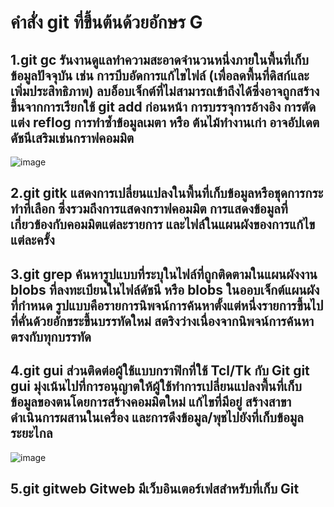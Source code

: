 # คำสั่ง git ที่ขึ้นต้นด้วยอักษร G

## 1.git gc รันงานดูแลทำความสะอาดจำนวนหนึ่งภายในพื้นที่เก็บข้อมูลปัจจุบัน เช่น การบีบอัดการแก้ไขไฟล์ (เพื่อลดพื้นที่ดิสก์และเพิ่มประสิทธิภาพ) ลบอ็อบเจ็กต์ที่ไม่สามารถเข้าถึงได้ซึ่งอาจถูกสร้างขึ้นจากการเรียกใช้ git add ก่อนหน้า การบรรจุการอ้างอิง การตัดแต่ง reflog การทำซ้ำข้อมูลเมตา หรือ ต้นไม้ทำงานเก่า อาจอัปเดตดัชนีเสริมเช่นกราฟคอมมิต
![image](https://github.com/VisawaPRO/Git_A-Z_Mission_65030229/assets/144195555/819d4adf-b183-4267-b5d5-cc24c843cc90)

## 2.git gitk แสดงการเปลี่ยนแปลงในพื้นที่เก็บข้อมูลหรือชุดการกระทำที่เลือก ซึ่งรวมถึงการแสดงกราฟคอมมิต การแสดงข้อมูลที่เกี่ยวข้องกับคอมมิตแต่ละรายการ และไฟล์ในแผนผังของการแก้ไขแต่ละครั้ง

## 3.git grep ค้นหารูปแบบที่ระบุในไฟล์ที่ถูกติดตามในแผนผังงาน blobs ที่ลงทะเบียนในไฟล์ดัชนี หรือ blobs ในออบเจ็กต์แผนผังที่กำหนด รูปแบบคือรายการนิพจน์การค้นหาตั้งแต่หนึ่งรายการขึ้นไปที่คั่นด้วยอักขระขึ้นบรรทัดใหม่ สตริงว่างเนื่องจากนิพจน์การค้นหาตรงกับทุกบรรทัด

## 4.git gui ส่วนติดต่อผู้ใช้แบบกราฟิกที่ใช้ Tcl/Tk กับ Git git gui มุ่งเน้นไปที่การอนุญาตให้ผู้ใช้ทำการเปลี่ยนแปลงพื้นที่เก็บข้อมูลของตนโดยการสร้างคอมมิตใหม่ แก้ไขที่มีอยู่ สร้างสาขา ดำเนินการผสานในเครื่อง และการดึงข้อมูล/พุชไปยังที่เก็บข้อมูลระยะไกล
![image](https://github.com/VisawaPRO/Git_A-Z_Mission_65030229/assets/144195555/f458aeee-970c-478e-b2e3-8ec0a5c83eba)

## 5.git gitweb Gitweb มีเว็บอินเตอร์เฟสสำหรับที่เก็บ Git
